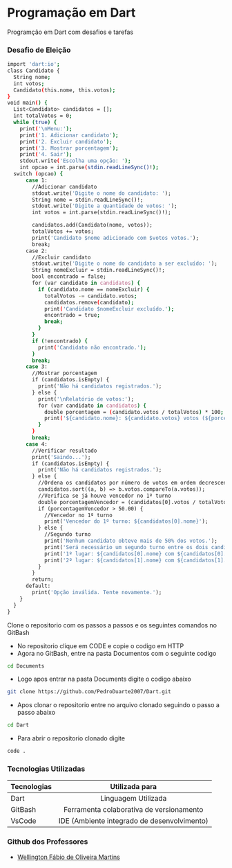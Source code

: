 # Programação em Dart

Programção em Dart com desafios e tarefas

### Desafio de Eleição
````bash
import 'dart:io';
class Candidato {
  String nome;
  int votos;
  Candidato(this.nome, this.votos);
}
void main() {
  List<Candidato> candidatos = [];
  int totalVotos = 0;
  while (true) {
    print('\nMenu:');
    print('1. Adicionar candidato');
    print('2. Excluir candidato');
    print('3. Mostrar porcentagem');
    print('4. Sair');
    stdout.write('Escolha uma opção: ');
    int opcao = int.parse(stdin.readLineSync()!);
  switch (opcao) {
      case 1:
        //Adicionar candidato
        stdout.write('Digite o nome do candidato: ');
        String nome = stdin.readLineSync()!;
        stdout.write('Digite a quantidade de votos: ');
        int votos = int.parse(stdin.readLineSync()!);

        candidatos.add(Candidato(nome, votos));
        totalVotos += votos;
        print('Candidato $nome adicionado com $votos votos.');
        break;
      case 2:
        //Excluir candidato
        stdout.write('Digite o nome do candidato a ser excluído: ');
        String nomeExcluir = stdin.readLineSync()!;
        bool encontrado = false;
        for (var candidato in candidatos) {
          if (candidato.nome == nomeExcluir) {
            totalVotos -= candidato.votos;
            candidatos.remove(candidato);
            print('Candidato $nomeExcluir excluído.');
            encontrado = true;
            break;
          }
        }
        if (!encontrado) {
          print('Candidato não encontrado.');
        }
        break;
      case 3:
        //Mostrar porcentagem
        if (candidatos.isEmpty) {
          print('Não há candidatos registrados.');
        } else {
          print('\nRelatório de votos:');
          for (var candidato in candidatos) {
            double porcentagem = (candidato.votos / totalVotos) * 100;
            print('${candidato.nome}: ${candidato.votos} votos (${porcentagem.toStringAsFixed(2)}%)');
          }
        }
        break;
      case 4:
        //Verificar resultado
        print('Saindo...');
        if (candidatos.isEmpty) {
          print('Não há candidatos registrados.');
        } else {
          //Ordena os candidatos por número de votos em ordem decrescente
          candidatos.sort((a, b) => b.votos.compareTo(a.votos));
          //Verifica se já houve vencedor no 1º turno
          double porcentagemVencedor = (candidatos[0].votos / totalVotos) * 100;
          if (porcentagemVencedor > 50.00) {
            //Vencedor no 1º turno
            print('Vencedor do 1º turno: ${candidatos[0].nome}');
          } else {
            //Segundo turno
            print('Nenhum candidato obteve mais de 50% dos votos.');
            print('Será necessário um segundo turno entre os dois candidatos mais votados:');
            print('1º lugar: ${candidatos[0].nome} com ${candidatos[0].votos} votos');
            print('2º lugar: ${candidatos[1].nome} com ${candidatos[1].votos} votos');
          }
        }
        return;
      default:
        print('Opção inválida. Tente novamente.');
    }
  }
}
````

Clone o repositorio com os passos a passos e os seguintes comandos no GitBash

* No repositorio clique em CODE e copie o codigo em HTTP
* Agora no GitBash, entre na pasta Documentos com o seguinte codigo 
````bash
cd Documents
````
* Logo apos entrar na pasta Documents digite o codigo abaixo
````bash
git clone https://github.com/PedroDuarte2007/Dart.git
````
* Apos clonar o repositorio entre no arquivo clonado seguindo o passo a passo abaixo
````bash
cd Dart
````
* Para abrir o repositorio clonado digite 
````bash
code .
````

### Tecnologias Utilizadas

| Tecnologias  | Utilizada para |
| ------------- |:-------------:|
| Dart | Linguagem Utilizada |
| GitBash     | Ferramenta colaborativa de versionamento  |
| VsCode     | IDE (Ambiente integrado de desenvolvimento)  |

### Github dos Professores

* [Wellington Fábio de Oliveira Martins](https://github.com/wellifabio)
